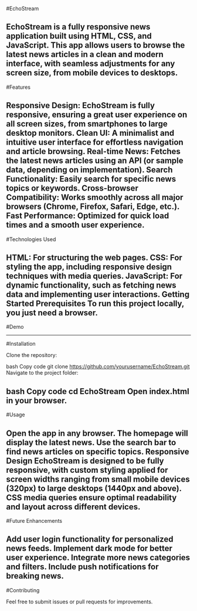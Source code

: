 #EchoStream

EchoStream is a fully responsive news application built using HTML, CSS, and JavaScript. This app allows users to browse the latest news articles in a clean and modern interface, with seamless adjustments for any screen size, from mobile devices to desktops.
---
#Features

Responsive Design: EchoStream is fully responsive, ensuring a great user experience on all screen sizes, from smartphones to large desktop monitors.
Clean UI: A minimalist and intuitive user interface for effortless navigation and article browsing.
Real-time News: Fetches the latest news articles using an API (or sample data, depending on implementation).
Search Functionality: Easily search for specific news topics or keywords.
Cross-browser Compatibility: Works smoothly across all major browsers (Chrome, Firefox, Safari, Edge, etc.).
Fast Performance: Optimized for quick load times and a smooth user experience.
---
#Technologies Used

HTML: For structuring the web pages.
CSS: For styling the app, including responsive design techniques with media queries.
JavaScript: For dynamic functionality, such as fetching news data and implementing user interactions.
Getting Started
Prerequisites
To run this project locally, you just need a browser.
---
#Demo


---
#Installation

Clone the repository:

bash
Copy code
git clone https://github.com/yourusername/EchoStream.git
Navigate to the project folder:

bash
Copy code
cd EchoStream
Open index.html in your browser.
---
#Usage

Open the app in any browser.
The homepage will display the latest news.
Use the search bar to find news articles on specific topics.
Responsive Design
EchoStream is designed to be fully responsive, with custom styling applied for screen widths ranging from small mobile devices (320px) to large desktops (1440px and above).
CSS media queries ensure optimal readability and layout across different devices.
---
#Future Enhancements

Add user login functionality for personalized news feeds.
Implement dark mode for better user experience.
Integrate more news categories and filters.
Include push notifications for breaking news.
---
#Contributing

Feel free to submit issues or pull requests for improvements.
